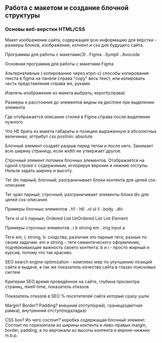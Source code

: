 ## Работа с макетом и cоздание блочной структуры
### Основы веб-верстки HTML/CSS

Макет   изображение сайта, содержащее всю информацию для вёрстки - размеры блоков, изображение, котнент и css для будущего сайта.

Программы для работы с макетами(3)  ..Figma ..Sympli ..Avocode

Основная программа для работы с макетами    Figma

Альтернативные ( копированию через ктрл-с) способы копирования текста в figma   на панели справа "copy" весь текст, или копировать часть представления справа же, руками

Извлечь изображение из макета   выбрать; export(справа)

Размеры и расстояния до элементов   видны на дисплее при выделении элемента

Где отображается описание стилей в Figma    справа после выделения нужного

Что НЕ брать из макета  габариты и позицию выраженную в абсолютных величинах; аттрибут css position: absolute

Блочный элемент     создаёт разрыв перед тегом и после него. Занимает всю ширину страницу, если width не утвержает другое.

Строчный элемент    потомки блочных элементов. Отображается на одной строке с содержимым, игнорируя верхние и нижние отступы. Нельзя задать ширину и высоту.

Тег div  парный; блочный; разграничивает блоки контента для целей css-описания

Тег span    парный; строчный; разграничивает элементы блока div для целей css-описания

Примеры блочных элементов  ..h1 - h6 ..ol ul li ..body ..div

Теги ol ul li   парные; Ordered List UnOrdered List List Element

Примеры строчных элементов  ..i b strong em ..img input a

Теги em, i; strong, b: сходства, различия   это парные теги, разные по своим задачам. em и strong - теги семантического оформления, подчёркивающие важность своего контента. b и i - просто жирный и курсив, потому что так красиво.

SEO     search engine optimization - комплекс мер по улучшению позиций сайта в выдаче, а так же показатель качества сайта в глазах поисковых систем

Критерии SEO    время проведённое на сайте, глубина просмотра страниц, dwell-time, показатель отказов

Показатель отказов в SEO    % посетителей сайта которые сразу ушли

Margin? Border? Padding?    внешний отступ(край), граница(цветная рамка), внутренний отступ(подкладка)

CSS box? Из чего состоит?   коробка содержащая блочный элемент. Состоит по горизонтали из ширины контента и лево-правых margin, border, padding, а по вертикали из высоты контента и верхне-нижних m.b.p.

